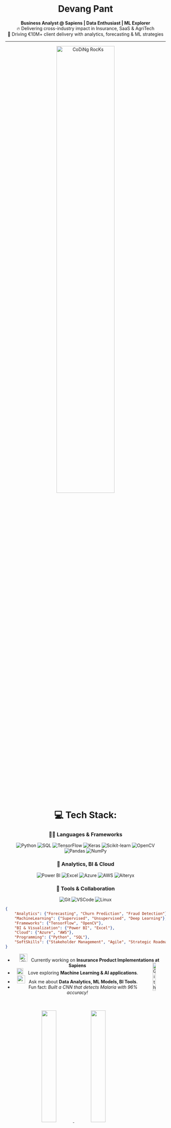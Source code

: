 <div align="center" width="50">

# Devang Pant  

<p><strong>Business Analyst @ Sapiens | Data Enthusiast | ML Explorer</strong><br>
🔥 Delivering cross-industry impact in Insurance, SaaS & AgriTech<br>
🚀 Driving €10M+ client delivery with analytics, forecasting & ML strategies
  <hr/>
<img src="https://github.com/mananbansal2002/mananbansal2002/blob/main/images/dev-working_rounded.gif?raw=true" alt="CoDiNg RocKs" width="60%"/><br> 
<br>

# 💻 Tech Stack:

### 👨‍💻 Languages & Frameworks
![Python](https://img.shields.io/badge/python-3670A0?style=for-the-badge&logo=python&logoColor=ffdd54)
![SQL](https://img.shields.io/badge/sql-%2300f.svg?style=for-the-badge&logo=mysql&logoColor=white)
![TensorFlow](https://img.shields.io/badge/TensorFlow-FF6F00?style=for-the-badge&logo=tensorflow&logoColor=white)
![Keras](https://img.shields.io/badge/Keras-D00000?style=for-the-badge&logo=keras&logoColor=white)
![Scikit-learn](https://img.shields.io/badge/scikit--learn-F7931E?style=for-the-badge&logo=scikit-learn&logoColor=white)
![OpenCV](https://img.shields.io/badge/opencv-5C3EE8?style=for-the-badge&logo=opencv&logoColor=white)
![Pandas](https://img.shields.io/badge/pandas-150458?style=for-the-badge&logo=pandas&logoColor=white)
![NumPy](https://img.shields.io/badge/numpy-013243?style=for-the-badge&logo=numpy&logoColor=white)

### 🧠 Analytics, BI & Cloud
![Power BI](https://img.shields.io/badge/Power%20BI-F2C811?style=for-the-badge&logo=powerbi&logoColor=black)
![Excel](https://img.shields.io/badge/Excel-217346?style=for-the-badge&logo=microsoft-excel&logoColor=white)
![Azure](https://img.shields.io/badge/Azure-0078D4?style=for-the-badge&logo=microsoftazure&logoColor=white)
![AWS](https://img.shields.io/badge/AWS-232F3E?style=for-the-badge&logo=amazon-aws&logoColor=white)
![Alteryx](https://img.shields.io/badge/Alteryx-0078C0?style=for-the-badge&logo=alteryx&logoColor=white)

### 🎨 Tools & Collaboration
![Git](https://img.shields.io/badge/git-%23F05033.svg?style=for-the-badge&logo=git&logoColor=white)
![VSCode](https://img.shields.io/badge/VSCode-%23007ACC.svg?style=for-the-badge&logo=visual-studio-code&logoColor=white)
![Linux](https://img.shields.io/badge/Linux-FCC624?style=for-the-badge&logo=linux&logoColor=black)


<div align='left'>
  
```json
{
    "Analytics": {"Forecasting", "Churn Prediction", "Fraud Detection"},
    "MachineLearning": {"Supervised", "Unsupervised", "Deep Learning"},
    "Frameworks": {"TensorFlow", "OpenCV"},
    "BI & Visualization": {"Power BI", "Excel"},
    "Cloud": {"Azure", "AWS"},
    "Programming": {"Python", "SQL"},
    "SoftSkills": {"Stakeholder Management", "Agile", "Strategic Roadmapping"}
}
```
</div>

-  <img alt="GIF" src="https://github.com/mananbansal2002/mananbansal2002/blob/main/images/Developer.gif?raw=true" width="25" /> &nbsp; Currently working on **Insurance Product Implementations at Sapiens** <img width="15%" align="right" alt="Github Image" src="https://github.com/mananbansal2002/mananbansal2002/blob/main/images/linux_rounded.gif?raw=true" /><br>
- <img src="https://github.com/mananbansal2002/mananbansal2002/blob/main/images/hyperkitty.gif?raw=true" width="20" />&nbsp;&nbsp;&nbsp; Love exploring **Machine Learning & AI applications**. <br>
- <img src="https://github.com/mananbansal2002/mananbansal2002/blob/main/images/message.gif?raw=true" width="25" />&nbsp;&nbsp; Ask me about **Data Analytics, ML Models, BI Tools**. <br>
- &nbsp;&nbsp;<img src="https://github.com/mananbansal2002/mananbansal2002/blob/main/images/lightning.gif?raw=true" width="12" />&nbsp;&nbsp;&nbsp;&nbsp;Fun fact: *Built a CNN that detects Malaria with 96% accuracy!*<br><br><br>

<div align="center" >
<a  href="https://github.com/Depant10">

   <img width= "30%" src="http://github-profile-summary-cards.vercel.app/api/cards/repos-per-language?username=Depant10&theme=github_dark"/>
   <img width="30%" src="http://github-profile-summary-cards.vercel.app/api/cards/most-commit-language?username=Depant10&theme=github_dark"/>
   <img width="30%" src="http://github-profile-summary-cards.vercel.app/api/cards/stats?username=Depant10&theme=github_dark"/>

</a>

<details>
  <summary>More stats</summary>
  
<img align="center" src="http://github-profile-summary-cards.vercel.app/api/cards/profile-details?username=Depant10&theme=github_dark" >

</details>

<hr></hr>

<img src="https://github.com/mananbansal2002/mananbansal2002/blob/main/images/dino_rounded.gif?raw=true" width="75%"/><br>
<img src="https://github.com/mananbansal2002/mananbansal2002/blob/main/images/this_page_is.gif?raw=true"  width="40%"/>
  

  
[![LinkedIn](https://img.shields.io/badge/LinkedIn-%230077B5.svg?logo=linkedin&logoColor=white)](https://linkedin.com/in/devang-pant-456b50170) 
[![Email](https://img.shields.io/badge/Email-D14836?logo=gmail&logoColor=white)](mailto:devangpant7@gmail.com) 

</div>
